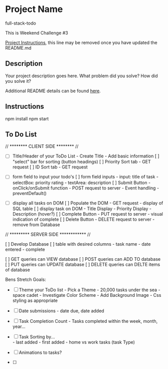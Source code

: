 # Project Name

full-stack-todo 

This is Weekend Challenge #3

[Project Instructions](./INSTRUCTIONS.md), this line may be removed once you have updated the README.md

## Description

Your project description goes here. What problem did you solve? How did you solve it?

Additional README details can be found [here](https://github.com/PrimeAcademy/readme-template/blob/master/README.md).

## Instructions

npm install
npm start

## To Do List

 
 // ********   CLIENT SIDE   ******** // 

 - [ ] Title/Header of your ToDo List
        - Create Title
        - Add basic information
        [ ] "select" bar for sorting (button headings)
            [ ] Priority Sort tab
                - GET request
            [ ] ID Sort tab
                - GET request

 - [ ] form field to input your todo's
        [ ] form field inputs
            - input: title of task
            - selectBox: priority rating
            - textArea: description 
        [ ] Submit Button
            - onClick/onSubmit function
            - POST request to server
            - Event handling
            - preventDefault()

 - [ ] display all tasks on DOM
        [ ] Populate the DOM
            - GET request
            - display of SQL table
        [ ] display task on DOM
            - Title Display
            - Priority Display
            - Description (hover?)
            [ ] Complete Button
                - PUT request to server
                - visual indication of complete
            [ ] Delete Button
                - DELETE request to server
                - remove from Database

// *********   SERVER SIDE   ************ //

[ ] Develop Database
    [ ] table with desired columns
        - task name
        - date entered
        - complete
        
[ ] GET queries can VIEW database
[ ] POST queries can ADD TO database
[ ] PUT queries can UPDATE database
[ ] DELETE queries can DELTE items of database

 



Bens Stretch Goals:

- [ ] Theme your ToDo list
        - Pick a Theme
            - 20,000 tasks under the sea
            - space cadet
        - Investigate Color Scheme
        - Add Background Image
        - Css styling as appropriate

 - [ ] Date submissions
        - date due, date added
 - [ ] Task Completion Count
        - Tasks completed within the week, month, year...
 - [ ] Task Sorting by...  
        - last added
        - first added
        - home vs work tasks (task Type)
 - [ ] Animations to tasks?
 - [ ] 

 

